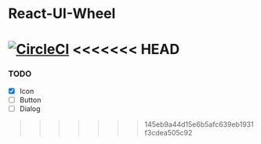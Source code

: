 # React-UI-Wheel

[![CircleCI](https://circleci.com/gh/bingzhe/React-UI-Wheel.svg?style=svg)](https://circleci.com/gh/bingzhe/React-UI-Wheel)
<<<<<<< HEAD
=======

### TODO

- [x] Icon
- [ ] Button
- [ ] Dialog
>>>>>>> 145eb9a44d15e6b5afc639eb1931f3cdea505c92

